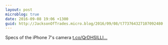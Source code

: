 ```yaml
---
layout: post
microblog: true
date: 2016-09-08 19:06 +1300
guid: http://JacksonOfTrades.micro.blog/2016/09/08/t773764327107092480.html
---
```

Specs of the iPhone 7's camera [t.co/QrDHSlLLI...](https://t.co/QrDHSlLLIa)
